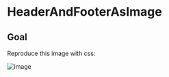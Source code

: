 # HeaderAndFooterAsImage

## Goal

Reproduce this image with css:

![image](./headerAndFooterAsimage.png "example")


